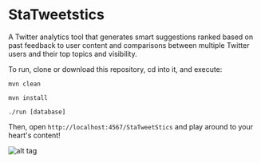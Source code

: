 # StaTweetstics
A Twitter analytics tool that generates smart suggestions ranked based on past feedback to user content and comparisons between multiple Twitter users and their top topics and visibility.

To run, clone or download this repository, cd into it, and execute:
```
mvn clean
```

```
mvn install
```

```
./run [database]
```
Then, open ```http://localhost:4567/StaTweetStics``` and play around to your heart's content!

![alt tag](http://solkim.com/img/statweetstics.png)
